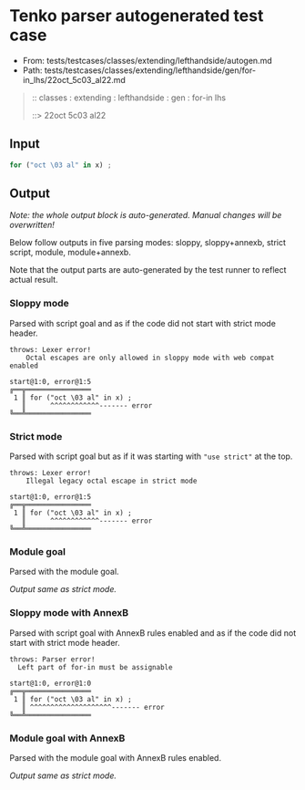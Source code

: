 # Tenko parser autogenerated test case

- From: tests/testcases/classes/extending/lefthandside/autogen.md
- Path: tests/testcases/classes/extending/lefthandside/gen/for-in_lhs/22oct_5c03_al22.md

> :: classes : extending : lefthandside : gen : for-in lhs
>
> ::> 22oct 5c03 al22

## Input


`````js
for ("oct \03 al" in x) ;
`````

## Output

_Note: the whole output block is auto-generated. Manual changes will be overwritten!_

Below follow outputs in five parsing modes: sloppy, sloppy+annexb, strict script, module, module+annexb.

Note that the output parts are auto-generated by the test runner to reflect actual result.

### Sloppy mode

Parsed with script goal and as if the code did not start with strict mode header.

`````
throws: Lexer error!
    Octal escapes are only allowed in sloppy mode with web compat enabled

start@1:0, error@1:5
╔══╦════════════════
 1 ║ for ("oct \03 al" in x) ;
   ║      ^^^^^^^^^^^^------- error
╚══╩════════════════

`````

### Strict mode

Parsed with script goal but as if it was starting with `"use strict"` at the top.

`````
throws: Lexer error!
    Illegal legacy octal escape in strict mode

start@1:0, error@1:5
╔══╦════════════════
 1 ║ for ("oct \03 al" in x) ;
   ║      ^^^^^^^^^^^^------- error
╚══╩════════════════

`````

### Module goal

Parsed with the module goal.

_Output same as strict mode._

### Sloppy mode with AnnexB

Parsed with script goal with AnnexB rules enabled and as if the code did not start with strict mode header.

`````
throws: Parser error!
  Left part of for-in must be assignable

start@1:0, error@1:0
╔══╦════════════════
 1 ║ for ("oct \03 al" in x) ;
   ║ ^^^^^^^^^^^^^^^^^^^^------- error
╚══╩════════════════

`````

### Module goal with AnnexB

Parsed with the module goal with AnnexB rules enabled.

_Output same as strict mode._
